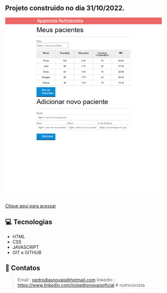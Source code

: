 ## Projeto construido no dia 31/10/2022.

![preview](./github/preview.png)

[Clique aqui para acessar](https://pedronovais.github.io/nutricionista/)


## 💻 Tecnologias

- HTML
- CSS
- JAVASCRIPT
- GIT e GITHUB

## 📲 Contatos
> Email : pedrodiasnovais@hotmail.com
> linkedin : https://www.linkedin.com/in/pedronovaisoficial
#   n u t r i c i o n i s t a 
 
 